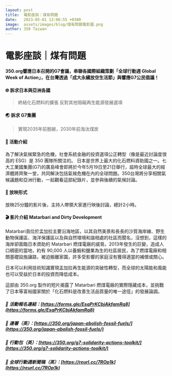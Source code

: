 ```yaml
---
layout: post
title:  電影座談｜煤有問題
date:   2023-05-01 13:06:55 +0300
image:  assets/images/blog/煤有問題電影圖.png
author: 350 Taiwan
---
```


# 電影座談｜煤有問題
**350.org響應日本召開的G7會議，串聯各國際組織策劃「全球行動週 Global Week of Action」，在台灣透過「成大永續放空生活節」與響應G7公民倡議！**

#### 🌐 訴求日本與亞洲各國
> 終結化石燃料的擴張
> 反對其他阻礙再生能源發展選項

#### 🌏 訴求 G7集團
> 實現2035年前脫碳，2030年前淘汰煤炭


#### 🌱 活動介紹
為了解決氣候緊急的危機，社會系統金融的投資選項公正轉型（像是最近討論度很高的 ESG）是 350 團隊所關注的。
日本是世界上最大的化石燃料資助國之一。七大工業國集團(G7)的廣島峰會即將於今年5月19日至21日舉行，屆時全球最大的經濟體將齊聚一堂，共同解決包括氣候危機在內的全球問題。350台灣將分享相關氣候議題和亞洲行動，一起觀看這部紀錄片，並參與後續的氣候討論。

#### 🎥 放映形式
放映25分鐘的影片後，主持人帶領大家進行映後討論，總計2小時。

#### 🎬 影片介紹 Matarbari and Dirty Development
Matarbari島位於孟加拉主要沿海地區，以其自然美景和長長的沙質海岸線、野生動物保護區、海洋保護區以及與自然環境和諧相處的社區而聞名，沒想到，這樣的海岸卻面臨日本資助的 Matarbari 燃煤電廠的威脅。2013年發生的巨變，造成人口稠密的當地，約有 90,000 人以養蝦和鹽業為生的社區居民，為了燃煤電廠和相關基礎設施讓路，被迫搬離家園，許多受影響的家庭沒有獲得適當的補償或關心。

日本可以利用技術知識實現孟加拉再生能源的突破性轉型，而全球的太陽能和風能也可以受益於日本的投資而降低成本。

這部由 350.org 製作的短片揭露了 Matarbari 燃煤電廠的實際隱藏成本，並挑戰了日本等富裕國家關於「化石燃料是改善生活品質量的唯一途徑」的發展論調。

##### 📍 活動報名連結：[https://forms.gle/EsqPrKCbjAkfamRq8](https://forms.gle/EsqPrKCbjAkfamRq8)
##### 📍 連署（英）：[https://350.org/japan-abolish-fossil-fuels/](https://350.org/japan-abolish-fossil-fuels/)
##### 📍 行動包（英）：[https://350.org/g7-solidarity-actions-toolkit/](https://350.org/g7-solidarity-actions-toolkit/)
##### 📍 全球行動週新聞稿（英）：[https://reurl.cc/7ROp1k](https://reurl.cc/7ROp1k)